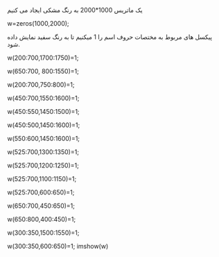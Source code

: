 
یک ماتریس 1000*2000 به رنگ مشکی ایجاد می کنیم

w=zeros(1000,2000);

پیکسل های مربوط به مختصات حروف اسم را 1 میکنیم تا به رنگ سفید نمایش داده شود.

w(200:700,1700:1750)=1;


w(650:700, 800:1550)=1;

w(200:700,750:800)=1;
 
 w(450:700,1550:1600)=1;
 
 w(450:550,1450:1500)=1;
 
 w(450:500,1450:1600)=1;
 
 w(550:600,1450:1600)=1;
 
 w(525:700,1300:1350)=1;
 
 w(525:700,1200:1250)=1;
 
 w(525:700,1100:1150)=1;
 
 w(525:700,600:650)=1;
 
 w(650:700,450:650)=1;
 
 w(650:800,400:450)=1;
 
 w(300:350,1500:1550)=1;
 
 w(300:350,600:650)=1;
imshow(w)

